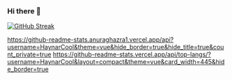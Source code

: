 ### Hi there 👋
[![GitHub Streak](https://streak-stats.demolab.com?user=HaynarCool)](https://git.io/streak-stats)

https://github-readme-stats.anuraghazra1.vercel.app/api?username=HaynarCool&theme=vue&hide_border=true&hide_title=true&count_private=true
https://github-readme-stats.vercel.app/api/top-langs/?username=HaynarCool&layout=compact&theme=vue&card_width=445&hide_border=true

<!--
**HaynarCool/HaynarCool** is a ✨ _special_ ✨ repository because its `README.md` (this file) appears on your GitHub profile.

Here are some ideas to get you started:

- 🔭 I’m currently working on ...
- 🌱 I’m currently learning ...
- 👯 I’m looking to collaborate on ...
- 🤔 I’m looking for help with ...
- 💬 Ask me about ...
- 📫 How to reach me: ...
- 😄 Pronouns: ...
- ⚡ Fun fact: ...
-->

